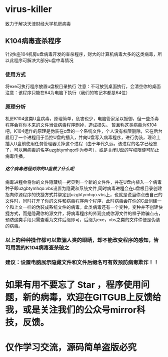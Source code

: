 # virus-killer
致力于解决天津财经大学机房病毒
## K104病毒查杀程序
针对k座104机房u盘病毒开发的查杀程序，财大的计算机病毒大多的这类病毒，所以此程序可解决大部分u盘中毒情况
### 使用方式
将exe可执行程序放置u盘根目录执行
注意：不可放到桌面执行，会清空你的桌面
注意：该程序只能在64为电脑下执行（我们的笔记本都是64位）
### 原理分析
机房K104这类U盘病毒，原理简单，危害也少，电脑管家足以抵御，但一些杀毒程序会将你本来的文件当做病毒程序删掉，造成损失。
暂且称这类病毒为K104吧，K104运作的原理是伪装在c盘的一个系统文件，个人没有权限删除，它在后台启用了一个进程用于监控U盘的插入，并向U盘写入病毒程序，进行伪装，理论上插入U盘前使用任务管理器关掉这个进程（由于年代久远，该进程的名字已经忘了，可以用病毒的名字uzgbtymhqo作为参考），或是关闭U盘的写权限便可防止病毒传播。
##### 这个病毒进程对你的U盘做了什么呢
病毒进程会将你的文件隐藏统一拷贝到一个新的文件件，并在U盘内植入一个病毒种子即uzgbtymhqo.vbs设置为隐藏和系统文件,同时病毒进程会在u盘根目录创建指向你源程序的快捷方式并绑定到uzgbtymhqo.vbs上，也就是说当你点击自己的文件时，同时打开了你的文件和病毒程序两个程序，此时病毒会在你的C盘创建一个和上文一样的伪装成系统文件的病毒。此类病毒还有一个变种，变种并不创建快捷方式，而是隐藏你的源文件，将病毒程序的外观变成你源文件的样子欺骗点击，预防这类手段只需查看为文件后缀即可，后缀为exe，vbs之类的文件件便是伪装的病毒。
### 以上的种种操作都可以欺骗人类的眼睛，却不能改变程序的感知，皆可用我的K104病毒查杀破之
### 建议：设置电脑展示隐藏文件和文件后缀名可有效预防病毒欺诈！！
# 如果有用不要忘了 Star ，程序使用问题，新的病毒，欢迎在GITGUB上反馈给我，或是关注我们的公众号mirror科技，反馈。
# 仅作学习交流，源码简单盗版必究
